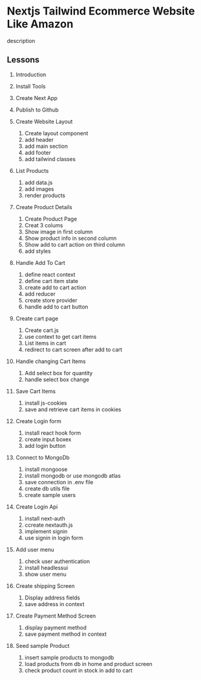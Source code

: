 # Nextjs Tailwind Ecommerce Website Like Amazon

description

## Lessons

1. Introduction
2. Install Tools
3. Create Next App
4. Publish to Github
5. Create Website Layout
   1. Create layout component
   2. add header
   3. add main section
   4. add footer
   5. add tailwind classes
6. List Products

   1. add data.js
   2. add images
   3. render products

7. Create Product Details
   1. Create Product Page
   2. Creat 3 colums
   3. Show image in first column
   4. Show product info in second column
   5. Show add to cart action on third column
   6. add styles
8. Handle Add To Cart
   1. define react context
   2. define cart item state
   3. create add to cart action
   4. add reducer
   5. create store provider
   6. handle add to cart button
9. Create cart page
   1. Create cart.js
   2. use context to get cart items
   3. List items in cart
   4. redirect to cart screen after add to cart
10. Handle changing Cart Items
    1. Add select box for quantity
    2. handle select box change
11. Save Cart Items
    1. install js-cookies
    2. save and retrieve cart items in cookies
12. Create Login form
    1. install react hook form
    2. create input boxex
    3. add login button
13. Connect to MongoDb
    1. install mongoose
    2. install mongodb or use mongodb atlas
    3. save connection in .env file
    4. create db utils file
    5. create sample users
14. Create Login Api
    1. install next-auth
    2. ccreate nextauth.js
    3. implement signin
    4. use signin in login form
15. Add user menu
    1. check user authentication
    2. install headlessui
    3. show user menu
16. Create shipping Screen
    1. Display address fields
    2. save address in context
17. Create Payment Method Screen
    1. display payment method
    2. save payment method in context
18. Seed sample Product
    1. insert sample products to mongodb
    2. load products from db in home and product screen
    3. check product count in stock in add to cart
